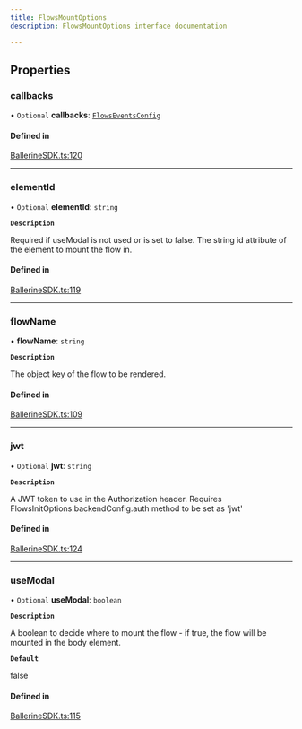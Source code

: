 ```yaml
---
title: FlowsMountOptions
description: FlowsMountOptions interface documentation

---
```


## Properties

### callbacks

• `Optional` **callbacks**: [`FlowsEventsConfig`](./flows-events-config)

#### Defined in

[BallerineSDK.ts:120](https://github.com/ballerine-io/ballerine/blob/aacaaa6/sdks/web-ui-sdk/src/types/BallerineSDK.ts#L120)

---

### elementId

• `Optional` **elementId**: `string`

**`Description`**

Required if useModal is not used or is set to false. The string id attribute of the element to mount the flow in.

#### Defined in

[BallerineSDK.ts:119](https://github.com/ballerine-io/ballerine/blob/aacaaa6/sdks/web-ui-sdk/src/types/BallerineSDK.ts#L119)

---

### flowName

• **flowName**: `string`

**`Description`**

The object key of the flow to be rendered.

#### Defined in

[BallerineSDK.ts:109](https://github.com/ballerine-io/ballerine/blob/aacaaa6/sdks/web-ui-sdk/src/types/BallerineSDK.ts#L109)

---

### jwt

• `Optional` **jwt**: `string`

**`Description`**

A JWT token to use in the Authorization header. Requires FlowsInitOptions.backendConfig.auth method to be set as 'jwt'

#### Defined in

[BallerineSDK.ts:124](https://github.com/ballerine-io/ballerine/blob/aacaaa6/sdks/web-ui-sdk/src/types/BallerineSDK.ts#L124)

---

### useModal

• `Optional` **useModal**: `boolean`

**`Description`**

A boolean to decide where to mount the flow - if true, the flow will be mounted in the body element.

**`Default`**

false

#### Defined in

[BallerineSDK.ts:115](https://github.com/ballerine-io/ballerine/blob/aacaaa6/sdks/web-ui-sdk/src/types/BallerineSDK.ts#L115)

